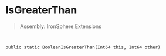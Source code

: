 ﻿

# IsGreaterThan

> Assembly: IronSphere.Extensions



```


public static BooleanIsGreaterThan(Int64 this, Int64 other)
```